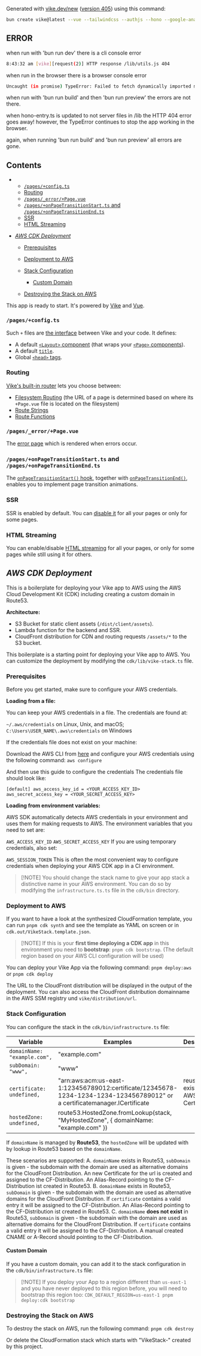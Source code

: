 Generated with [vike.dev/new](https://vike.dev/new) ([version 405](https://www.npmjs.com/package/create-vike/v/0.0.405)) using this command:

```sh
bun create vike@latest --vue --tailwindcss --authjs --hono --google-analytics --aws
```

## ERROR
when run with 'bun run dev' there is a cli console error
```sh
8:43:32 am [vike][request(2)] HTTP response /lib/utils.js 404
```
when run in the browser there is a browser console error
```sh
Uncaught (in promise) TypeError: Failed to fetch dynamically imported module: http://localhost:3000/@id/__x00__virtual:vike:pageConfigValuesAll:client:/pages/index
```
when run with 'bun run build' and then 'bun run preview' the errors are not there.

when hono-entry.ts is updated to not server files in /lib the HTTP 404 error goes away!
however, the TypeError continues to stop the app working in the browser.

again, when running 'bun run build' and 'bun run preview' all errors are gone.

## Contents

* * [`/pages/+config.ts`](#pagesconfigts)
  * [Routing](#routing)
  * [`/pages/_error/+Page.vue`](#pages_errorpagevue)
  * [`/pages/+onPageTransitionStart.ts` and `/pages/+onPageTransitionEnd.ts`](#pagesonpagetransitionstartts-and-pagesonpagetransitionendts)
  * [SSR](#ssr)
  * [HTML Streaming](#html-streaming)

* [*AWS CDK Deployment*](#aws-cdk-deployment)

  * [Prerequisites](#prerequisites)

  * [Deployment to AWS](#deployment-to-aws)

  * [Stack Configuration](#stack-configuration)

    * [Custom Domain](#custom-domain)

  * [Destroying the Stack on AWS](#destroying-the-stack-on-aws)

This app is ready to start. It's powered by [Vike](https://vike.dev) and [Vue](https://vuejs.org/guide/quick-start.html).

### `/pages/+config.ts`

Such `+` files are [the interface](https://vike.dev/config) between Vike and your code. It defines:

* A default [`<Layout>` component](https://vike.dev/Layout) (that wraps your [`<Page>` components](https://vike.dev/Page)).
* A default [`title`](https://vike.dev/title).
* Global [`<head>` tags](https://vike.dev/head-tags).

### Routing

[Vike's built-in router](https://vike.dev/routing) lets you choose between:

* [Filesystem Routing](https://vike.dev/filesystem-routing) (the URL of a page is determined based on where its `+Page.vue` file is located on the filesystem)
* [Route Strings](https://vike.dev/route-string)
* [Route Functions](https://vike.dev/route-function)

### `/pages/_error/+Page.vue`

The [error page](https://vike.dev/error-page) which is rendered when errors occur.

### `/pages/+onPageTransitionStart.ts` and `/pages/+onPageTransitionEnd.ts`

The [`onPageTransitionStart()` hook](https://vike.dev/onPageTransitionStart), together with [`onPageTransitionEnd()`](https://vike.dev/onPageTransitionEnd), enables you to implement page transition animations.

### SSR

SSR is enabled by default. You can [disable it](https://vike.dev/ssr) for all your pages or only for some pages.

### HTML Streaming

You can enable/disable [HTML streaming](https://vike.dev/stream) for all your pages, or only for some pages while still using it for others.

## *AWS CDK Deployment*

This is a boilerplate for deploying your Vike app to AWS using the AWS Cloud Development Kit (CDK) including creating a custom domain in Route53.

**Architecture:**

* S3 Bucket for static client assets (`/dist/client/assets`).
* Lambda function for the backend and SSR.
* CloudFront distribution for CDN and routing requests `/assets/*` to the S3 bucket.

This boilerplate is a starting point for deploying your Vike app to AWS. You can customize the deployment by modifying the `cdk/lib/vike-stack.ts` file.

### Prerequisites

Before you get started, make sure to configure your AWS credentials.

**Loading from a file:**

You can keep your AWS credentials in a file. The credentials are found at:

`~/.aws/credentials` on Linux, Unix, and macOS;
`C:\Users\USER_NAME\.aws\credentials` on Windows

If the credentials file does not exist on your machine:

Download the AWS CLI from [here](https://aws.amazon.com/cli/) and configure your AWS credentials using the following command:
`aws configure`

And then use this guide to configure the credentials
The credentials file should look like:

`[default]
aws_access_key_id = <YOUR_ACCESS_KEY_ID>
aws_secret_access_key = <YOUR_SECRET_ACCESS_KEY>`

**Loading from environment variables:**

AWS SDK automatically detects AWS credentials in your environment and uses them for making requests to AWS. The environment variables that you need to set are:

`AWS_ACCESS_KEY_ID`
`AWS_SECRET_ACCESS_KEY`
If you are using temporary credentials, also set:

`AWS_SESSION_TOKEN`
This is often the most convenient way to configure credentials when deploying your AWS CDK app in a CI environment.

> \[!NOTE]
> You should change the stack name to give your app stack a distinctive name in your AWS environment. You can do so by modifying the `infrastructure.ts.ts` file in the `cdk/bin` directory.

### Deployment to AWS

If you want to have a look at the synthesized CloudFormation template, you can run `pnpm cdk synth` and see the template as YAML on screen or in `cdk.out/VikeStack.template.json`.

> \[!NOTE]
> If this is your **first time deploying a CDK app** in this environment you need to **bootstrap**:
> `pnpm cdk bootstrap`. (The default region based on your AWS CLI configuration will be used)

You can deploy your Vike App via the following command:
`pnpm deploy:aws` or `pnpm cdk deploy`

The URL to the CloudFront distribution will be displayed in the output of the deployment.
You can also access the CloudFront distribution domainname in the AWS SSM registry und `vike/distribution/url`.

### Stack Configuration

You can configure the stack in the `cdk/bin/infrastructure.ts` file:

| Variable | Examples | Description |
| --- | --- | --- |
| `domainName: "example.com",` | "example.com" |  |
| `subDomain: "www",` |"www" | |
| `certificate: undefined,` | "arn:aws:acm:us-east-1:123456789012:certificate/12345678-1234-1234-1234-123456789012" or a certificatemanager.ICertificate | reuse an existing AWS Certificate |
| `hostedZone: undefined,` | route53.HostedZone.fromLookup(stack, "MyHostedZone", { domainName: "example.com" }) | |

If `domainName` is managed by **Route53**, the `hostedZone` will be updated with by lookup in Route53 based on the `domainName`.

These scenarios are supported:
A. `domainName` exists in Route53, `subDomain` is given - the subdomain with the domain are used as alternative domains for the CloudFront Distribution. An new Certificate for the url is created and assigned to the CF-Distribution. An Alias-Record pointing to the CF-Distribution ist created in Route53.
B. `domainName` exists in Route53, `subDomain` is given - the subdomain with the domain are used as alternative domains for the CloudFront Distribution. If `certificate` contains a valid entry it will be assigned to the CF-Distribution. An Alias-Record pointing to the CF-Distribution ist created in Route53.
C. `domainName` **does not exist** in Route53, `subDomain` is given - the subdomain with the domain are used as alternative domains for the CloudFront Distribution. If `certificate` contains a valid entry it will be assigned to the CF-Distribution. A manual created CNAME or A-Record should pointing to the CF-Distribution.

#### Custom Domain

If you have a custom domain, you can add it to the stack configuration in the `cdk/bin/infrastructure.ts` file:

> \[!NOTE]
> If you deploy your App to a region different than `us-east-1` and you have never deployed to this region before, you will need to bootstrap this region too:
> `CDK_DEFAULT_REGION=us-east-1 pnpm deploy:cdk bootstrap`

### Destroying the Stack on AWS

To destroy the stack on AWS, run the following command:
`pnpm cdk destroy`

Or delete the CloudFormation stack which starts with "VikeStack-<Your App Name>" created by this project.

